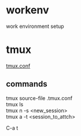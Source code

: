 # workenv
work environment setup

# tmux  
[tmux.conf](tmux.conf)  
## commands
tmux source-file .tmux.conf  
tmux ls  
tmux n -s <new_session>  
tmux a -t <session_to_attch>  
<!--- display current time --->  
C-a t  

